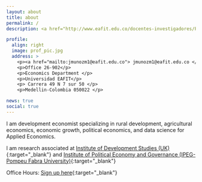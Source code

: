 ```yaml
---
layout: about
title: about
permalink: /
description: <a href="http://www.eafit.edu.co/docentes-investigadores/Paginas/juan-carlos-munoz.aspx" target="_blank">Professor in Development Economics at Universidad EAFIT </a>

profile:
  align: right
  image: prof_pic.jpg
  address: >
    <p><a href="mailto:jmunozm1@eafit.edu.co"> jmunozm1@eafit.edu.co </a> </p>
    <p>Office 26-902</p>
    <p>Economics Department </p>
    <p>Universidad EAFIT</p>
    <p> Carrera 49 N 7 sur 50 </p>
    <p>Medellin-Colombia 050022 </p>

news: true
social: true
---
```

I am development economist specializing in rural development, agricultural economics, economic growth, political economics, and data science for Applied Economics.

I am research associated at [Institute of Development Studies (UK)](https://www.ids.ac.uk/){:target="\_blank"}  and  [Institute of Political Economy and Governance (IPEG-Pompeu Fabra University)](https://barcelona-ipeg.eu/){:target="\_blank"}

Office Hours: [Sign up here](https://calendly.com/jcmunozmora/30min){:target="\_blank"}
